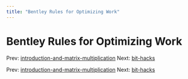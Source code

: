 ```yaml
---
title: "Bentley Rules for Optimizing Work"
---
```


# Bentley Rules for Optimizing Work

Prev: [introduction-and-matrix-multiplication](introduction-and-matrix-multiplication.md)
Next: [bit-hacks](bit-hacks.md)

Prev: [introduction-and-matrix-multiplication](introduction-and-matrix-multiplication.md)
Next: [bit-hacks](bit-hacks.md)
